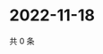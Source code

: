 # 2022-11-18

共 0 条

<!-- BEGIN WEIBO -->
<!-- 最后更新时间 Fri Nov 18 2022 04:16:32 GMT+0800 (China Standard Time) -->

<!-- END WEIBO -->
